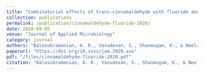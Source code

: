 ```yaml
---
title: "Combinatorial effects of trans-cinnamaldehyde with fluoride and chlorhexidine on Streptococcus mutans"
collection: publications
permalink: /publication/cinnamaldehyde-fluoride-2020/
date: 2020-09-05
venue: "Journal of Applied Microbiology"
category: journal
authors: "Balasubramanian, A. R., Vasudevan, S., Shanmugam, K., & Neelakantan, P."
paperurl: "https://doi.org/10.xxxx/jam.2020.xxx"
pdf: "/files/cinnamaldehyde-fluoride-2020.pdf"
citation: "Balasubramanian, A. R., Vasudevan, S., Shanmugam, K., & Neelakantan, P. (2020). Combinatorial effects of *trans-cinnamaldehyde* with fluoride and chlorhexidine on *Streptococcus mutans.* *Journal of Applied Microbiology*, 2020. https://doi.org/10.xxxx/jam.2020.xxx"
---
```

